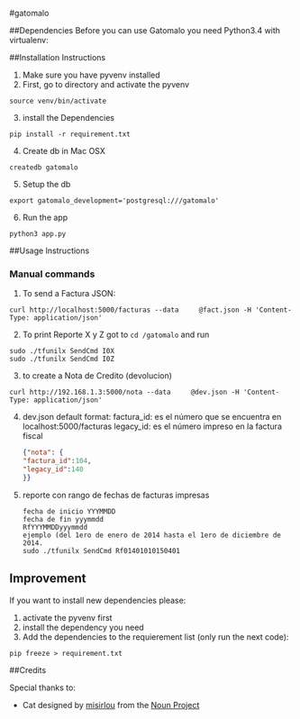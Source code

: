 #gatomalo

##Dependencies
Before you can use Gatomalo you need Python3.4 with virtualenv:


##Installation Instructions
1. Make sure you have pyvenv installed
2. First, go to directory and activate the pyvenv
  ```
  source venv/bin/activate
  ```

3. install the Dependencies
  ```
  pip install -r requirement.txt
  ```

4. Create db in Mac OSX
  ```
  createdb gatomalo
  ```

5. Setup the db
  ```
  export gatomalo_development='postgresql:///gatomalo'
  ```

6. Run the app
  ```
  python3 app.py
  ```

##Usage Instructions
### Manual commands

1. To send a Factura JSON:
  ```
  curl http://localhost:5000/facturas --data     @fact.json -H 'Content-Type: application/json'
  ```

2. To print Reporte X y Z
  got to `cd /gatomalo` and run
  ```
  sudo ./tfunilx SendCmd I0X
  sudo ./tfunilx SendCmd I0Z
  ```

3. to create a Nota de Credito (devolucion)
  ```
  curl http://192.168.1.3:5000/nota --data     @dev.json -H 'Content-Type: application/json'
  ```

4. dev.json default format:
    factura_id: es el número que se encuentra en localhost:5000/facturas
    legacy_id: es el número impreso en la factura fiscal
    ```json
    {"nota": {
    "factura_id":104,
    "legacy_id":140
    }}
    ```

5. reporte con rango de fechas de facturas impresas
    ```
    fecha de inicio YYYMMDD
    fecha de fin yyymmdd
    RfYYYMMDDyyymmdd
    ejemplo (del 1ero de enero de 2014 hasta el 1ero de diciembre de 2014.
    sudo ./tfunilx SendCmd Rf01401010150401
    ```

## Improvement
If you want to install new dependencies please:

1. activate the pyvenv first
2. install the dependency you need
3. Add the dependencies to the requierement list (only run the next code):
  ```
  pip freeze > requirement.txt
  ```
##Credits

Special thanks to:
- Cat designed by <a href="http://www.thenounproject.com/misirlou">misirlou</a> from the <a href="http://www.thenounproject.com">Noun Project</a>
